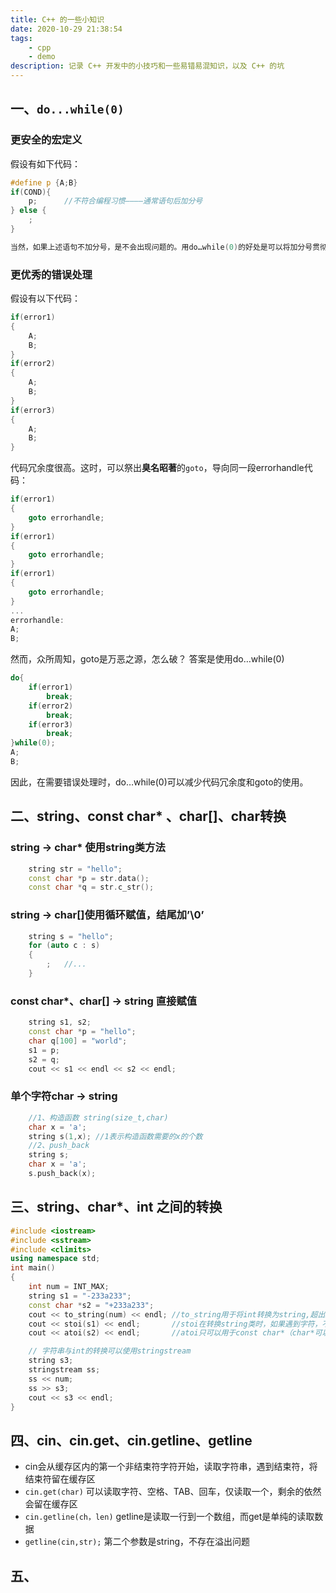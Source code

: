 ```yaml
---
title: C++ 的一些小知识
date: 2020-10-29 21:38:54
tags:
    - cpp
    - demo
description: 记录 C++ 开发中的小技巧和一些易错易混知识，以及 C++ 的坑
---
```



## 一、`do...while(0)`

### 更安全的宏定义

假设有如下代码：
```c++
#define p {A;B}
if(COND){
	p;      //不符合编程习惯————通常语句后加分号
} else {
    ;
}

当然，如果上述语句不加分号，是不会出现问题的。用do…while(0)的好处是可以将加分号贯彻到底。
```

### 更优秀的错误处理
假设有以下代码：
```c++
if(error1)
{
	A;
	B;
}
if(error2)
{
	A;
	B;
}
if(error3)
{
	A;
	B;
}
```
代码冗余度很高。这时，可以祭出**臭名昭著**的`goto`，导向同一段errorhandle代码： 
```c++
if(error1)
{
	goto errorhandle;
}
if(error1)
{
	goto errorhandle;
}
if(error1)
{
	goto errorhandle;
}
...
errorhandle:
A;
B;
```

然而，众所周知，goto是万恶之源，怎么破？
答案是使用do…while(0)
```c++
do{
	if(error1)
		break;
	if(error2)
		break;
	if(error3)
		break;
}while(0);
A;
B;
```
因此，在需要错误处理时，do…while(0)可以减少代码冗余度和goto的使用。

## 二、string、const char* 、char[]、char转换
### string -> char* 使用string类方法
```c++
    string str = "hello";
    const char *p = str.data();
	const char *q = str.c_str();
```

### string -> char[]使用循环赋值，结尾加’\0’
```c++
    string s = "hello";
    for (auto c : s)
    {
		;	//...
    }
```
### const char*、char[] -> string 直接赋值
```c++
    string s1, s2;
    const char *p = "hello";
    char q[100] = "world";
    s1 = p;
    s2 = q;
    cout << s1 << endl << s2 << endl;
```
### 单个字符char -> string
```c++
	//1、构造函数 string(size_t,char)
	char x = 'a';
	string s(1,x); //1表示构造函数需要的x的个数
	//2、push_back
	string s;
	char x = 'a';
	s.push_back(x);
```
## 三、string、char*、int 之间的转换

```c++
#include <iostream>
#include <sstream>
#include <climits>
using namespace std;
int main()
{
    int num = INT_MAX;
    string s1 = "-233a233";
    const char *s2 = "+233a233";
    cout << to_string(num) << endl; //to_string用于将int转换为string,超出int范围不报错，但只显示int值
    cout << stoi(s1) << endl;       //stoi在转换string类时，如果遇到字符，不再转换后续整型及字符
    cout << atoi(s2) << endl;       //atoi只可以用于const char*（char*可以自动转换为const char *）

    // 字符串与int的转换可以使用stringstream
    string s3;
    stringstream ss;
    ss << num;
    ss >> s3;
    cout << s3 << endl;
}
```
## 四、cin、cin.get、cin.getline、getline

- cin会从缓存区内的第一个非结束符字符开始，读取字符串，遇到结束符，将结束符留在缓存区
- `cin.get(char)` 可以读取字符、空格、TAB、回车，仅读取一个，剩余的依然会留在缓存区
- `cin.getline(ch，len)` getline是读取一行到一个数组，而get是单纯的读取数据
- `getline(cin,str);` 第二个参数是string，不存在溢出问题

## 五、

